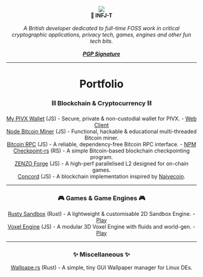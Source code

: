 <p align="center">
  <img src="https://cdn.discordapp.com/attachments/820799926882533406/1071865026555691078/JSKitty-3.svg"/>
  <br>
  <b>🌿 INFJ-T</b>
  <br>
  <br>
  <i>A British developer dedicated to full-time FOSS work in critical cryptographic applications, privacy tech, games, engines and other fun tech bits.</i>
  <br><br>
  <i><b><a href="https://stakecubecoin.net/PGP.txt">PGP Signature</a></b></i>
</p>

---

<h1 align="center">Portfolio</h1>

<p align="center">
  <h3 align="center">⛓ Blockchain & Cryptocurrency ⛓</h3>
  <p align="center">
    <a href="https://github.com/PIVX-Labs/MyPIVXWallet">My PIVX Wallet</a> (JS) - Secure, private & non-custodial wallet for PIVX. - <a href="https://mypivxwallet.org/">Web Client</a>
    <br>
    <a href="https://github.com/JSKitty/node-bitcoin-miner">Node Bitcoin Miner</a> (JS) - Functional, hackable & educational multi-threaded Bitcoin miner.
    <br>
    <a href="https://github.com/JSKitty/bitcoin-rpc">Bitcoin RPC</a> (JS) - A reliable, dependency-free Bitcoin RPC interface. - <a href="https://www.npmjs.com/package/@jskitty/bitcoin-rpc">NPM</a>
    <br>
    <a href="https://github.com/JSKitty/checkpoint-rs">Checkpoint-rs</a> (RS) - A simple Bitcoin-based blockchain checkpointing program.
    <br>
    <a href="https://github.com/ZENZO-Ecosystem/zenzo-forge">ZENZO Forge</a> (JS) - A high-perf parallelised L2 designed for on-chain games.
    <br>
    <a href="https://github.com/Concord-Ecosystem/Concord-Core">Concord</a> (JS) - A blockchain implementation inspired by <a href="https://github.com/conradoqg/naivecoin">Naivecoin</a>.
  </p>
</p>

---

<p align="center">
  <h3 align="center">🎮 Games & Game Engines 🎮</h3>
  <p align="center">
    <a href="https://github.com/JSKitty/rusty-sandbox">Rusty Sandbox</a> (Rust) - A lightweight & customisable 2D Sandbox Engine. - <a href="https://stakecubecoin.net/wasm-sandbox/">Play</a>
    <br>
    <a href="https://github.com/JSKitty/voxel-engine">Voxel Engine</a> (JS) - A modular 3D Voxel Engine with fluids and world-gen. - <a href="https://jskitty.github.io/voxel-engine/">Play</a>
  </p>
</p>

---

<p align="center">
  <h3 align="center">✨ Miscellaneous ✨</h3>
  <p align="center">
    <a href="https://github.com/JSKitty/wallpape.rs">Wallpape.rs</a> (Rust) - A simple, tiny GUI Wallpaper manager for Linux DEs.
  </p>
</p>
